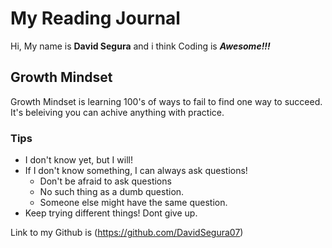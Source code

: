 # My Reading Journal
Hi, My name is **David Segura** and i think Coding is ***Awesome!!!***

## Growth Mindset

Growth Mindset is learning 100's of ways to fail to find one way to succeed. It's beleiving you can achive anything with practice.

### Tips ###
- I don't know yet, but I will!
- If I don't know something, I can always ask questions!
  - Don't be afraid to ask questions
  - No such thing as a dumb question.
  - Someone else might have the same question.
- Keep trying different things! Dont give up.

Link to my Github is (https://github.com/DavidSegura07)
